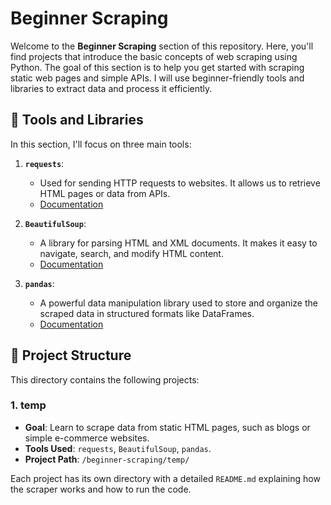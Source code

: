 # Beginner Scraping

Welcome to the **Beginner Scraping** section of this repository. Here, you'll find projects that introduce the basic concepts of web scraping using Python. The goal of this section is to help you get started with scraping static web pages and simple APIs. I will use beginner-friendly tools and libraries to extract data and process it efficiently.

## 🚀 Tools and Libraries

In this section, I'll focus on three main tools:

1. **`requests`**: 
   - Used for sending HTTP requests to websites. It allows us to retrieve HTML pages or data from APIs.
   - [Documentation](https://docs.python-requests.org/)

2. **`BeautifulSoup`**: 
   - A library for parsing HTML and XML documents. It makes it easy to navigate, search, and modify HTML content.
   - [Documentation](https://www.crummy.com/software/BeautifulSoup/)

3. **`pandas`**: 
   - A powerful data manipulation library used to store and organize the scraped data in structured formats like DataFrames.
   - [Documentation](https://pandas.pydata.org/)


## 📂 Project Structure

This directory contains the following projects:

### 1. temp
- **Goal**: Learn to scrape data from static HTML pages, such as blogs or simple e-commerce websites.
- **Tools Used**: `requests`, `BeautifulSoup`, `pandas`.
- **Project Path**: `/beginner-scraping/temp/`

Each project has its own directory with a detailed `README.md` explaining how the scraper works and how to run the code.

